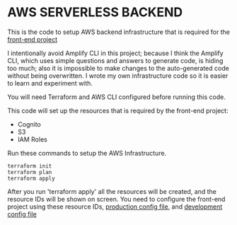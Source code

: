 # AWS SERVERLESS BACKEND

This is the code to setup AWS backend infrastructure that is required for the [front-end project](https://github.com/andrewlau4/aws-angular-integrate-demo)

I intentionally avoid Amplify CLI in this project; because I think the Amplify CLI, which uses simple questions and answers to generate code, is hiding too much; also it is impossible to make changes to the auto-generated code without being overwritten. I wrote my own infrastructure code so it is easier to learn and experiment with.

You will need Terraform and AWS CLI configured before running this code.

This code will set up the resources that is required by the front-end project:

* Cognito
* S3
* IAM Roles

Run these commands to setup the AWS Infrastructure. 

```
terraform init
terraform plan
terraform apply
```

After you run 'terraform apply' all the resources will be created, and the resource IDs will be shown on screen. You need to configure the front-end project using these resource IDs, [production config file](https://github.com/andrewlau4/aws-angular-integrate-demo/blob/main/src/environments/environment.ts), and [development config file](https://github.com/andrewlau4/aws-angular-integrate-demo/blob/main/src/environments/environment.development.ts)

